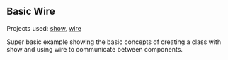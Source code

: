 ## Basic Wire

Projects used: [show](https://github.com/controlroom/show),
[wire](https://github.com/controlroom/wire)

Super basic example showing the basic concepts of creating a class with show and
using wire to communicate between components.
